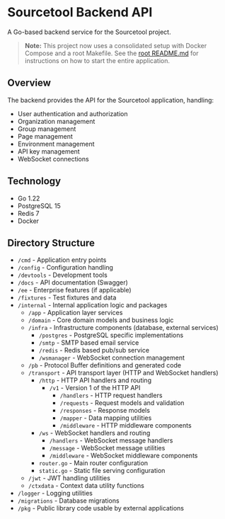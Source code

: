 # Sourcetool Backend API

A Go-based backend service for the Sourcetool project.

> **Note:** This project now uses a consolidated setup with Docker Compose and a root Makefile.
> See the [root README.md](../README.md) for instructions on how to start the entire application.

## Overview

The backend provides the API for the Sourcetool application, handling:
- User authentication and authorization
- Organization management
- Group management
- Page management
- Environment management
- API key management
- WebSocket connections

## Technology

- Go 1.22
- PostgreSQL 15
- Redis 7
- Docker

## Directory Structure

- `/cmd` - Application entry points
- `/config` - Configuration handling
- `/devtools` - Development tools
- `/docs` - API documentation (Swagger)
- `/ee` - Enterprise features (if applicable)
- `/fixtures` - Test fixtures and data
- `/internal` - Internal application logic and packages
  - `/app` - Application layer services
  - `/domain` - Core domain models and business logic
  - `/infra` - Infrastructure components (database, external services)
    - `/postgres` - PostgreSQL specific implementations
    - `/smtp` - SMTP based email service
    - `/redis` - Redis based pub/sub service
    - `/wsmanager` - WebSocket connection management
  - `/pb` - Protocol Buffer definitions and generated code
  - `/transport` - API transport layer (HTTP and WebSocket handlers)
    - `/http` - HTTP API handlers and routing
      - `/v1` - Version 1 of the HTTP API
        - `/handlers` - HTTP request handlers
        - `/requests` - Request models and validation
        - `/responses` - Response models
        - `/mapper` - Data mapping utilities
        - `/middleware` - HTTP middleware components
    - `/ws` - WebSocket handlers and routing
      - `/handlers` - WebSocket message handlers
      - `/message` - WebSocket message utilities
      - `/middleware` - WebSocket middleware components
    - `router.go` - Main router configuration
    - `static.go` - Static file serving configuration
  - `/jwt` - JWT handling utilities
  - `/ctxdata` - Context data utility functions
- `/logger` - Logging utilities
- `/migrations` - Database migrations
- `/pkg` - Public library code usable by external applications
